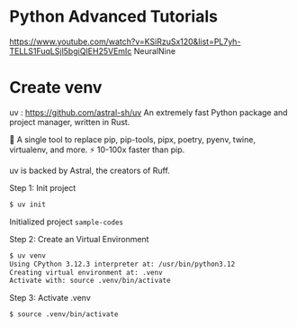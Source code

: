 
# Python Advanced Tutorials
https://www.youtube.com/watch?v=KSiRzuSx120&list=PL7yh-TELLS1FuqLSjl5bgiQIEH25VEmIc
NeuralNine

# Create venv

uv : https://github.com/astral-sh/uv
An extremely fast Python package and project manager, written in Rust.

🚀 A single tool to replace pip, pip-tools, pipx, poetry, pyenv, twine, virtualenv, and more.
⚡️ 10-100x faster than pip.

uv is backed by Astral, the creators of Ruff.

Step 1: Init project
```bash
$ uv init
```
Initialized project `sample-codes`

Step 2: Create an Virtual Environment
```bash
$ uv venv
Using CPython 3.12.3 interpreter at: /usr/bin/python3.12
Creating virtual environment at: .venv
Activate with: source .venv/bin/activate
```

Step 3: Activate .venv
```bash
$ source .venv/bin/activate
```
